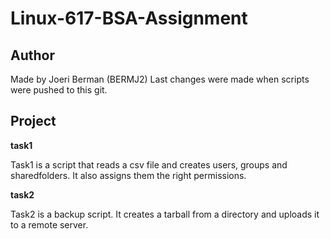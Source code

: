 # Linux-617-BSA-Assignment
## Author
Made by Joeri Berman (BERMJ2)
Last changes were made when scripts were pushed to this git.

## Project
 **task1** 
  
  Task1 is a script that reads a csv file and creates users, groups and sharedfolders.
  It also assigns them the right permissions.
  
**task2**
    
 Task2 is a backup script.
 It creates a tarball from a directory and uploads it to a remote server.
   
